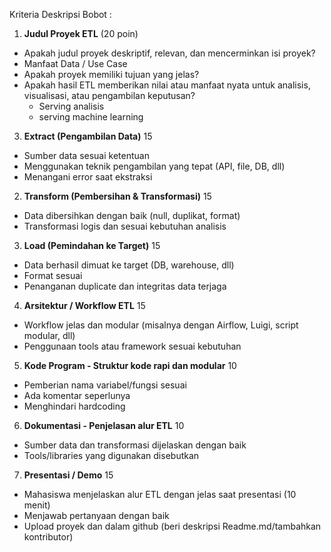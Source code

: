 Kriteria	Deskripsi	Bobot :

1. **Judul Proyek ETL** (20 poin)
- Apakah judul proyek deskriptif, relevan, dan mencerminkan isi proyek?
- Manfaat Data / Use Case 
- Apakah proyek memiliki tujuan yang jelas?
- Apakah hasil ETL memberikan nilai atau manfaat nyata untuk analisis, visualisasi, atau pengambilan keputusan?
  - Serving analisis
  - serving machine learning

3. **Extract (Pengambilan Data)**	15
- Sumber data sesuai ketentuan
- Menggunakan teknik pengambilan yang tepat (API, file, DB, dll)
- Menangani error saat ekstraksi	

2. **Transform (Pembersihan & Transformasi)**	15
- Data dibersihkan dengan baik (null, duplikat, format)
- Transformasi logis dan sesuai kebutuhan analisis	

3. **Load (Pemindahan ke Target)**	15
- Data berhasil dimuat ke target (DB, warehouse, dll)
- Format sesuai
- Penanganan duplicate dan integritas data terjaga

4. **Arsitektur / Workflow ETL**	15
- Workflow jelas dan modular (misalnya dengan Airflow, Luigi, script modular, dll)
- Penggunaan tools atau framework sesuai kebutuhan	

5. **Kode Program	- Struktur kode rapi dan modular** 10
- Pemberian nama variabel/fungsi sesuai
- Ada komentar seperlunya
- Menghindari hardcoding	

6. **Dokumentasi	- Penjelasan alur ETL** 10
- Sumber data dan transformasi dijelaskan dengan baik
- Tools/libraries yang digunakan disebutkan	

7. **Presentasi / Demo**  15
- Mahasiswa menjelaskan alur ETL dengan jelas saat presentasi (10 menit)
- Menjawab pertanyaan dengan baik
- Upload  proyek dan dalam github (beri deskripsi Readme.md/tambahkan kontributor)